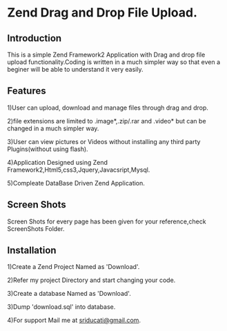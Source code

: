 Zend Drag and Drop File Upload.
=======================

Introduction
------------
This is a simple Zend Framework2 Application with Drag and drop file upload functionality.Coding is written in a much simpler way
so that even a beginer will be able to understand it very easily.

Features
--------
1)User can upload, download and manage files through drag and drop.

2)file extensions are limited to .image*,.zip/.rar and .video* but can be changed in a much simpler way.

3)User can view pictures or Videos without installing any third party Plugins(without using flash).

4)Application Designed using Zend Framework2,Html5,css3,Jquery,Javacsript,Mysql.

5)Compleate DataBase Driven Zend Application.

Screen Shots
------------
Screen Shots for every page has been given for your reference,check ScreenShots Folder.

Installation
------------

1)Create a Zend Project Named as 'Download'.

2)Refer my project Directory and start changing your code.

3)Create a database Named as 'Download'.

3)Dump 'download.sql' into database.

4)For support Mail me at sriducati@gmail.com.
